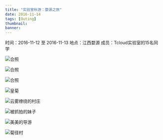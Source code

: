 ```yaml
---
title: "实验室秋游：婺源之旅"
date: 2016-11-14
tags: [Outing]
thumbnail:
banner: 
---
```

时间：2016-11-12 至 2016-11-13
地点：江西婺源
成员：Tcloud实验室的15名同学

![合照](/2016/11/14/Autumn-Outing/pic1.jpg)

<!--more-->

![合照](/2016/11/14/Autumn-Outing/pic2.jpg)

![合照](/2016/11/14/Autumn-Outing/pic3.jpg)

![皇菊](/2016/11/14/Autumn-Outing/pic4.jpg)

![云雾缭绕的村庄](/2016/11/14/Autumn-Outing/pic5.jpg)

![被抓拍的妹子](/2016/11/14/Autumn-Outing/pic6.jpg)

![美美的导游](/2016/11/14/Autumn-Outing/pic7.jpg)

![菊径村](/2016/11/14/Autumn-Outing/pic8.jpg)